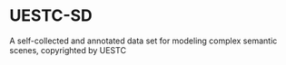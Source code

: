 # UESTC-SD
A self-collected and annotated data set for modeling complex semantic scenes, copyrighted by UESTC
